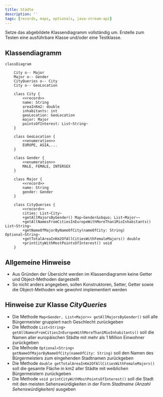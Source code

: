 ```yaml
---
title: Städte
description: ''
tags: [records, maps, optionals, java-stream-api]
---
```


Setze das abgebildete Klassendiagramm vollständig um. Erstelle zum Testen eine
ausführbare Klasse und/oder eine Testklasse.

## Klassendiagramm

```mermaid
classDiagram

    City o-- Major
    Major o-- Gender
    CityQueries o-- City
    City o-- GeoLocation

    class City {
        <<record>>
        name: String
        areaInKm2: double
        inhabitants: int
        geoLocation: GeoLocation
        major: Major
        pointsOfInterest: List~String~
    }

    class GeoLocation {
        <<enumeration>>
        EUROPE, ASIA,...
    }

    class Gender {
        <<enumeration>>
        MALE, FEMALE, INTERSEX
    }

    class Major {
        <<record>>
        name: String
        gender: Gender
    }

    class CityQueries {
        <<record>>
        cities: List~City~
        +getAllMajorsByGender() Map~Gender&sbquo; List~Major~~
        +getAllNamesFromCitiesInEuropeWithMoreThan1MioInhabitants() List~String~
        +getNameOfMajorByNameOfCity(nameOfCity: String) Optional~String~
        +getTotalAreaInKm2OfAllCitiesWithFemaleMajors() double
        +printCityWithMostPointsOfInterest() void
    }
```

## Allgemeine Hinweise

- Aus Gründen der Übersicht werden im Klassendiagramm keine Getter und
  Object-Methoden dargestellt
- So nicht anders angegeben, sollen Konstruktoren, Setter, Getter sowie die
  Object-Methoden wie gewohnt implementiert werden

## Hinweise zur Klasse _CityQueries_

- Die Methode `Map<Gender, List<Major>> getAllMajorsByGender()` soll alle
  Bürgermeister gruppiert nach Geschlecht zurückgeben
- Die Methode
  `List<String> getAllNamesFromCitiesInEuropeWithMoreThan1MioInhabitants()` soll
  die Namen aller europäischen Städte mit mehr als 1 Million Einwohner
  zurückgeben
- Die Methode `Optional<String> getNameOfMajorByNameOfCity(nameOfCity: String)`
  soll den Namen des Bürgermeisters zum eingehenden Stadtnamen zurückgeben
- Die Methode `double getTotalAreaInKm2OfAllCitiesWithFemaleMajors()` soll die
  gesamte Fläche in km2 aller Städte mit weiblichen Bürgermeistern zurückgeben
- Die Methode `void printCityWithMostPointsOfInterest()` soll die Stadt mit den
  meisten Sehenswürdigkeiten in der Form _Stadtname (Anzahl Sehenswürdigkeiten)_
  ausgeben
